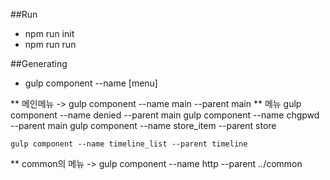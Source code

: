##Run

* npm run init 
* npm run run 
    
##Generating

* gulp component --name [menu]

** 메인메뉴
 -> gulp component --name main --parent main
** 메뉴
    gulp component --name denied --parent main
    gulp component --name chgpwd --parent main
    gulp component --name store_item --parent store
    
    gulp component --name timeline_list --parent timeline
** common의 메뉴
 -> gulp component --name http --parent ../common
